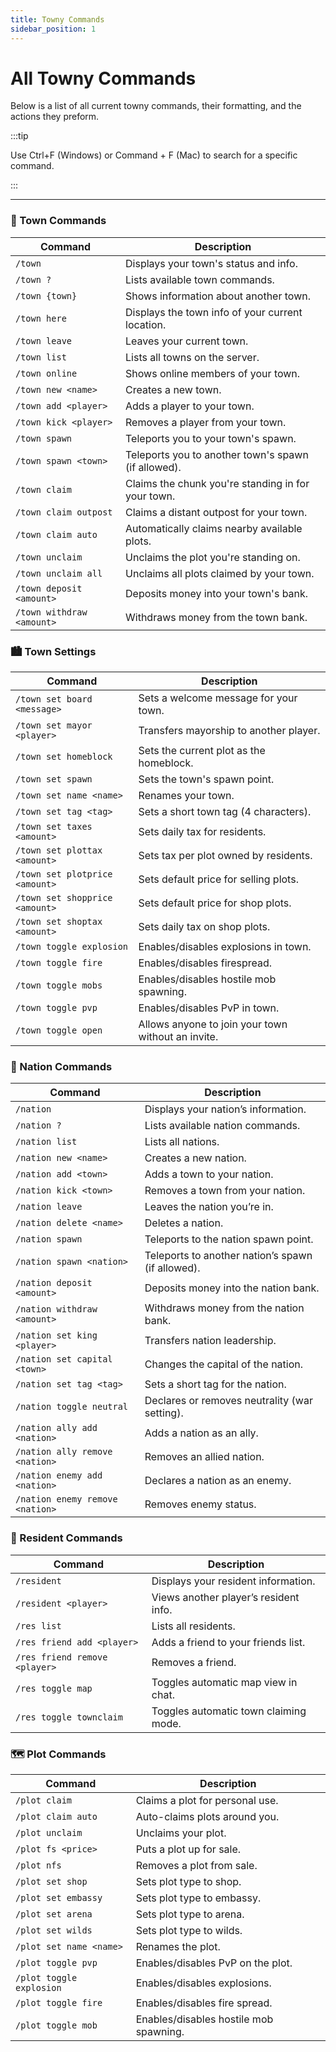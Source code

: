```yaml
---
title: Towny Commands
sidebar_position: 1
---
```


# All Towny Commands

Below is a list of all current towny commands, their formatting, and the actions they preform. 

:::tip

Use Ctrl+F (Windows) or Command + F (Mac) to search for a specific command.

:::

---

### 🏡 Town Commands

| Command | Description |
|--------|-------------|
| `/town` | Displays your town's status and info. |
| `/town ?` | Lists available town commands. |
| `/town {town}` | Shows information about another town. |
| `/town here` | Displays the town info of your current location. |
| `/town leave` | Leaves your current town. |
| `/town list` | Lists all towns on the server. |
| `/town online` | Shows online members of your town. |
| `/town new <name>` | Creates a new town. |
| `/town add <player>` | Adds a player to your town. |
| `/town kick <player>` | Removes a player from your town. |
| `/town spawn` | Teleports you to your town's spawn. |
| `/town spawn <town>` | Teleports you to another town's spawn (if allowed). |
| `/town claim` | Claims the chunk you're standing in for your town. |
| `/town claim outpost` | Claims a distant outpost for your town. |
| `/town claim auto` | Automatically claims nearby available plots. |
| `/town unclaim` | Unclaims the plot you're standing on. |
| `/town unclaim all` | Unclaims all plots claimed by your town. |
| `/town deposit <amount>` | Deposits money into your town's bank. |
| `/town withdraw <amount>` | Withdraws money from the town bank. |

### 🏙️ Town Settings

| Command | Description |
|--------|-------------|
| `/town set board <message>` | Sets a welcome message for your town. |
| `/town set mayor <player>` | Transfers mayorship to another player. |
| `/town set homeblock` | Sets the current plot as the homeblock. |
| `/town set spawn` | Sets the town's spawn point. |
| `/town set name <name>` | Renames your town. |
| `/town set tag <tag>` | Sets a short town tag (4 characters). |
| `/town set taxes <amount>` | Sets daily tax for residents. |
| `/town set plottax <amount>` | Sets tax per plot owned by residents. |
| `/town set plotprice <amount>` | Sets default price for selling plots. |
| `/town set shopprice <amount>` | Sets default price for shop plots. |
| `/town set shoptax <amount>` | Sets daily tax on shop plots. |
| `/town toggle explosion` | Enables/disables explosions in town. |
| `/town toggle fire` | Enables/disables firespread. |
| `/town toggle mobs` | Enables/disables hostile mob spawning. |
| `/town toggle pvp` | Enables/disables PvP in town. |
| `/town toggle open` | Allows anyone to join your town without an invite. |

### 👑 Nation Commands

| Command | Description |
|--------|-------------|
| `/nation` | Displays your nation’s information. |
| `/nation ?` | Lists available nation commands. |
| `/nation list` | Lists all nations. |
| `/nation new <name>` | Creates a new nation. |
| `/nation add <town>` | Adds a town to your nation. |
| `/nation kick <town>` | Removes a town from your nation. |
| `/nation leave` | Leaves the nation you’re in. |
| `/nation delete <name>` | Deletes a nation. |
| `/nation spawn` | Teleports to the nation spawn point. |
| `/nation spawn <nation>` | Teleports to another nation’s spawn (if allowed). |
| `/nation deposit <amount>` | Deposits money into the nation bank. |
| `/nation withdraw <amount>` | Withdraws money from the nation bank. |
| `/nation set king <player>` | Transfers nation leadership. |
| `/nation set capital <town>` | Changes the capital of the nation. |
| `/nation set tag <tag>` | Sets a short tag for the nation. |
| `/nation toggle neutral` | Declares or removes neutrality (war setting). |
| `/nation ally add <nation>` | Adds a nation as an ally. |
| `/nation ally remove <nation>` | Removes an allied nation. |
| `/nation enemy add <nation>` | Declares a nation as an enemy. |
| `/nation enemy remove <nation>` | Removes enemy status. |

### 🧍 Resident Commands

| Command | Description |
|--------|-------------|
| `/resident` | Displays your resident information. |
| `/resident <player>` | Views another player’s resident info. |
| `/res list` | Lists all residents. |
| `/res friend add <player>` | Adds a friend to your friends list. |
| `/res friend remove <player>` | Removes a friend. |
| `/res toggle map` | Toggles automatic map view in chat. |
| `/res toggle townclaim` | Toggles automatic town claiming mode. |

### 🗺️ Plot Commands

| Command | Description |
|--------|-------------|
| `/plot claim` | Claims a plot for personal use. |
| `/plot claim auto` | Auto-claims plots around you. |
| `/plot unclaim` | Unclaims your plot. |
| `/plot fs <price>` | Puts a plot up for sale. |
| `/plot nfs` | Removes a plot from sale. |
| `/plot set shop` | Sets plot type to shop. |
| `/plot set embassy` | Sets plot type to embassy. |
| `/plot set arena` | Sets plot type to arena. |
| `/plot set wilds` | Sets plot type to wilds. |
| `/plot set name <name>` | Renames the plot. |
| `/plot toggle pvp` | Enables/disables PvP on the plot. |
| `/plot toggle explosion` | Enables/disables explosions. |
| `/plot toggle fire` | Enables/disables fire spread. |
| `/plot toggle mob` | Enables/disables hostile mob spawning. |